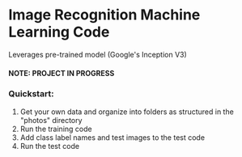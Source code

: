 # Image Recognition Machine Learning Code
Leverages pre-trained model (Google's Inception V3)

#### NOTE: PROJECT IN PROGRESS

### Quickstart:
1. Get your own data and organize into folders as structured in the "photos" directory
2. Run the training code
3. Add class label names and test images to the test code
4. Run the test code

